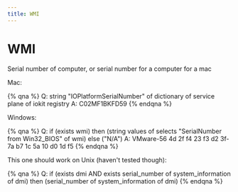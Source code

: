 ```yaml
---
title: WMI
---
```


# WMI

Serial number of computer, or serial number for a computer for a mac

Mac:

{% qna %}
Q: string "IOPlatformSerialNumber" of dictionary of service plane of iokit registry
A: C02MF1BKFD59
{% endqna %}

Windows:

{% qna %}
Q: if (exists wmi) then (string values of selects "SerialNumber from Win32_BIOS" of wmi) else ("N/A")
A: VMware-56 4d 2f f4 23 f3 d2 3f-7a b7 1c 5a 10 d0 1d f5
{% endqna %}

This one should work on Unix (haven't tested though):

{% qna %}
Q: if (exists dmi AND exists serial_number of system_information of dmi) then (serial_number of system_information of dmi)
{% endqna %}
